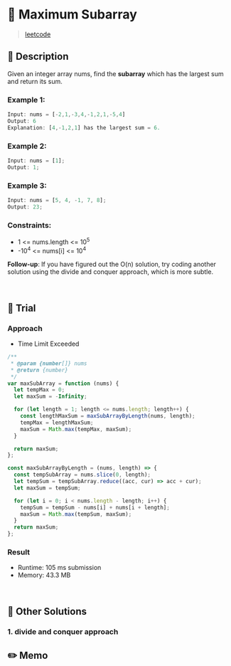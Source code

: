 # 🌈 Maximum Subarray

> [leetcode](https://leetcode.com/problems/maximum-subarray/)

## 📌 Description

Given an integer array nums, find the **subarray** which has the largest sum and return its sum.

### Example 1:

```js
Input: nums = [-2,1,-3,4,-1,2,1,-5,4]
Output: 6
Explanation: [4,-1,2,1] has the largest sum = 6.
```

### Example 2:

```js
Input: nums = [1];
Output: 1;
```

### Example 3:

```js
Input: nums = [5, 4, -1, 7, 8];
Output: 23;
```

### Constraints:

- 1 <= nums.length <= 10<sup>5</sup>
- -10<sup>4</sup> <= nums[i] <= 10<sup>4</sup>

**Follow-up**: If you have figured out the O(n) solution, try coding another solution using the divide and conquer approach, which is more subtle.

<br />

## 📌 Trial

### Approach

- Time Limit Exceeded

```js
/**
 * @param {number[]} nums
 * @return {number}
 */
var maxSubArray = function (nums) {
  let tempMax = 0;
  let maxSum = -Infinity;

  for (let length = 1; length <= nums.length; length++) {
    const lengthMaxSum = maxSubArrayByLength(nums, length);
    tempMax = lengthMaxSum;
    maxSum = Math.max(tempMax, maxSum);
  }

  return maxSum;
};

const maxSubArrayByLength = (nums, length) => {
  const tempSubArray = nums.slice(0, length);
  let tempSum = tempSubArray.reduce((acc, cur) => acc + cur);
  let maxSum = tempSum;

  for (let i = 0; i < nums.length - length; i++) {
    tempSum = tempSum - nums[i] + nums[i + length];
    maxSum = Math.max(tempSum, maxSum);
  }
  return maxSum;
};
```

### Result

- Runtime: 105 ms submission
- Memory: 43.3 MB

<br />

## 📌 Other Solutions

### 1. divide and conquer approach

## ✏️ Memo
